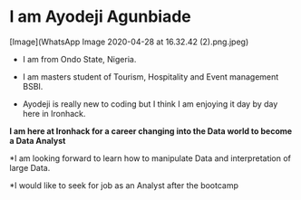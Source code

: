 # I am Ayodeji Agunbiade
[Image](WhatsApp Image 2020-04-28 at 16.32.42 (2).png.jpeg)

* I am from Ondo State, Nigeria.

* I am masters student of Tourism, Hospitality and Event management BSBI.
* Ayodeji is really new to coding but I think I am enjoying it day by day here in Ironhack.

**I am here at Ironhack for a career changing into the Data world to become a Data Analyst**

*I am looking forward to learn how to manipulate Data and interpretation of large Data.

*I would like to seek for job as an Analyst after the bootcamp
